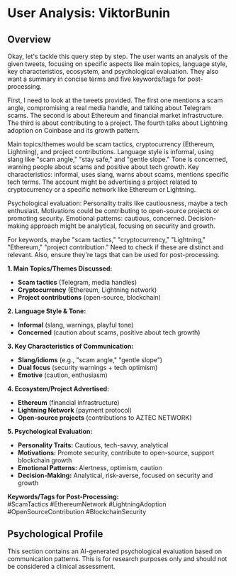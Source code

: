 # User Analysis: ViktorBunin

## Overview

<think>
Okay, let's tackle this query step by step. The user wants an analysis of the given tweets, focusing on specific aspects like main topics, language style, key characteristics, ecosystem, and psychological evaluation. They also want a summary in concise terms and five keywords/tags for post-processing.

First, I need to look at the tweets provided. The first one mentions a scam angle, compromising a real media handle, and talking about Telegram scams. The second is about Ethereum and financial market infrastructure. The third is about contributing to a project. The fourth talks about Lightning adoption on Coinbase and its growth pattern.

Main topics/themes would be scam tactics, cryptocurrency (Ethereum, Lightning), and project contributions. Language style is informal, using slang like "scam angle," "stay safe," and "gentle slope." Tone is concerned, warning people about scams and positive about tech growth. Key characteristics: informal, uses slang, warns about scams, mentions specific tech terms. The account might be advertising a project related to cryptocurrency or a specific network like Ethereum or Lightning. 

Psychological evaluation: Personality traits like cautiousness, maybe a tech enthusiast. Motivations could be contributing to open-source projects or promoting security. Emotional patterns: cautious, concerned. Decision-making approach might be analytical, focusing on security and growth.

For keywords, maybe "scam tactics," "cryptocurrency," "Lightning," "Ethereum," "project contribution." Need to check if these are distinct and relevant. Also, ensure they're tags that can be used for post-processing.
</think>

**1. Main Topics/Themes Discussed:**  
- **Scam tactics** (Telegram, media handles)  
- **Cryptocurrency** (Ethereum, Lightning network)  
- **Project contributions** (open-source, blockchain)  

**2. Language Style & Tone:**  
- **Informal** (slang, warnings, playful tone)  
- **Concerned** (caution about scams, positive about tech growth)  

**3. Key Characteristics of Communication:**  
- **Slang/idioms** (e.g., "scam angle," "gentle slope")  
- **Dual focus** (security warnings + tech optimism)  
- **Emotive** (caution, enthusiasm)  

**4. Ecosystem/Project Advertised:**  
- **Ethereum** (financial infrastructure)  
- **Lightning Network** (payment protocol)  
- **Open-source projects** (contributions to AZTEC NETWORK)  

**5. Psychological Evaluation:**  
- **Personality Traits:** Cautious, tech-savvy, analytical  
- **Motivations:** Promote security, contribute to open-source, support blockchain growth  
- **Emotional Patterns:** Alertness, optimism, caution  
- **Decision-Making:** Analytical, risk-averse, focused on security and growth  

**Keywords/Tags for Post-Processing:**  
#ScamTactics #EthereumNetwork #LightningAdoption #OpenSourceContribution #BlockchainSecurity

## Psychological Profile

This section contains an AI-generated psychological evaluation based on communication patterns. This is for research purposes only and should not be considered a clinical assessment.